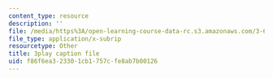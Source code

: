 ```yaml
---
content_type: resource
description: ''
file: /media/https%3A/open-learning-course-data-rc.s3.amazonaws.com/3-60-symmetry-structure-and-tensor-properties-of-materials-fall-2005/f86f6ea323301cb1757cfe8ab7b00126_9JXMg32f09w.srt
file_type: application/x-subrip
resourcetype: Other
title: 3play caption file
uid: f86f6ea3-2330-1cb1-757c-fe8ab7b00126
---
```

